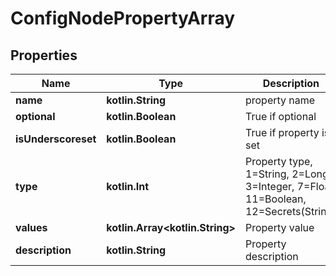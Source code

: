 
# ConfigNodePropertyArray

## Properties
Name | Type | Description | Notes
------------ | ------------- | ------------- | -------------
**name** | **kotlin.String** | property name |  [optional]
**optional** | **kotlin.Boolean** | True if optional |  [optional]
**isUnderscoreset** | **kotlin.Boolean** | True if property is set |  [optional]
**type** | **kotlin.Int** | Property type, 1&#x3D;String, 2&#x3D;Long, 3&#x3D;Integer, 7&#x3D;Float, 11&#x3D;Boolean, 12&#x3D;Secrets(String) |  [optional]
**values** | **kotlin.Array&lt;kotlin.String&gt;** | Property value |  [optional]
**description** | **kotlin.String** | Property description |  [optional]



